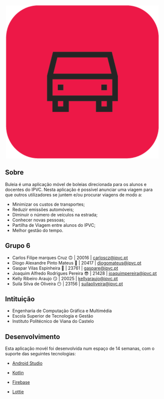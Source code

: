 <!-- PROJECT LOGO -->
<br />
<div align="center">
  <a>
    <img width="500px" height="500px" src="app/src/main/res/drawable/buleia.png" alt="Logo" width="80" height="80">
  </a>
</div>


<!-- ABOUT THE PROJECT -->
## Sobre

Buleia é uma aplicação móvel de boleias direcionada para os alunos e docentes do IPVC.​
Nesta aplicação é possível anunciar uma viagem para que outros utilizadores se juntem e/ou procurar viagens de modo a:​

* Minimizar os custos de transportes;
* Reduzir emissões automóveis;
* Diminuir o número de veículos na estrada;
* Conhecer novas pessoas;
* Partilha de Viagem entre alunos do IPVC;
* Melhor gestão do tempo.

## Grupo 6

* Carlos Filipe marques Cruz 🙃           | 20016 | carloscz@ipvc.pt  
* Diogo Alexandre Pinto Mateus 🤪         | 20417 | diogomateus@ipvc.pt
* Gaspar Vilas Espinheira 🥳              | 23761 | gaspare@ipvc.pt  
* Joaquim Alfredo Rodrigues Pereira 😎    | 21428 | joaquimpereira@ipvc.pt 
* Kelly Ribeiro Araujo 😏                 | 20025 | kellyaraujo@ipvc.pt  
* Suila Silva de Oliveira 😶              | 23156 | suilaoliveira@ipvc.pt 

## Intituição

* Engenharia de Computação Gráfica e Multimédia
* Escola Superior de Tecnologia e Gestão
* Instituto Politécnico de Viana do Castelo

## Desenvolvimento

Esta aplicação movél foi desenvolvida num espaço de 14 semanas, com o suporte das seguintes tecnologias:

* [Android Studio](https://developer.android.com/studio/)

* [Kotlin](https://kotlinlang.org/)

* [Firebase](https://firebase.google.com/)

* [Lottie](https://lottiefiles.com/)
